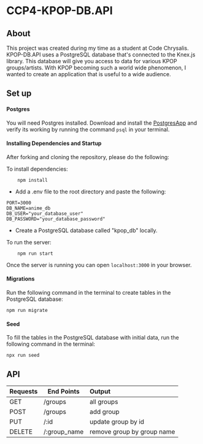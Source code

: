 # CCP4-KPOP-DB.API


## About

This project was created during my time as a student at Code Chrysalis. KPOP-DB.API uses a PostgreSQL database that's connected to the Knex.js library. This database will give you access to data for various KPOP groups/artists. With KPOP becoming such a world wide phenomenon, I wanted to create an application that is useful to a wide audience. 

## Set up

#### Postgres

You will need Postgres installed. Download and install the [PostgresApp](https://postgresapp.com/) and verify its working by running the command `psql` in your terminal.

#### Installing Dependencies and Startup

After forking and cloning the repository, please do the following: 

To install dependencies:

```
    npm install
```

- Add a .env file to the root directory and paste the following:

```
PORT=3000
DB_NAME=anime_db
DB_USER="your_database_user"
DB_PASSWORD="your_database_password"
```

- Create a PostgreSQL database called "kpop_db" locally.

To run the server:

```
    npm run start
```

Once the server is running you can open `localhost:3000` in your browser. 

#### Migrations

Run the following command in the terminal to create tables in the PostgreSQL database:

```
npm run migrate
```

#### Seed 

To fill the tables in the PostgreSQL database with initial data, run the following command in the terminal:

```
npx run seed
```

## API

| Requests | End Points   | Output                     |
| -------- | ------------ | :------------------------- |
| GET      | /groups      | all groups                 |
| POST     | /groups      | add group                  |
| PUT      | /:id         | update group by id         |
| DELETE   | /:group_name | remove group by group name |

